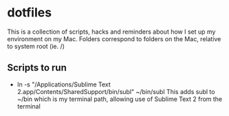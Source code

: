 # dotfiles

This is a collection of scripts, hacks and reminders about how I set up my environment on my Mac. Folders correspond to folders on the Mac, relative to system root (ie. /)

## Scripts to run
- ln -s "/Applications/Sublime Text 2.app/Contents/SharedSupport/bin/subl" ~/bin/subl
  This adds subl to ~/bin which is my terminal path, allowing use of Sublime Text 2 from the terminal
